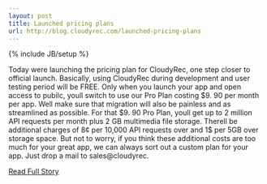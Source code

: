 ---layout: posttitle: Launched pricing plansurl: http://blog.cloudyrec.com/launched-pricing-plans---{% include JB/setup %}<p>  Today were launching the pricing plan for CloudyRec, one step closer to official launch.  Basically, using CloudyRec during development and user testing period will be FREE.  Only when you launch your app and open access to pubilc, youll switch to use our Pro Plan costing $9.  90 per month per app.  Well make sure that migration will also be painless and as streamlined as possible.  For that $9.  90 Pro Plan, youll get up to 2 million API requests per month plus 2 GB multimedia file storage.  Therell be additional charges of 8¢ per 10,000 API requests over and 1$ per 5GB over storage space.  But not to worry, if you think these additional costs are too much for your great app, we can always sort out a custom plan for your app.  Just drop a mail to sales@cloudyrec.<br /><p><a href="http://blog.cloudyrec.com/launched-pricing-plans">Read Full Story</a></p>